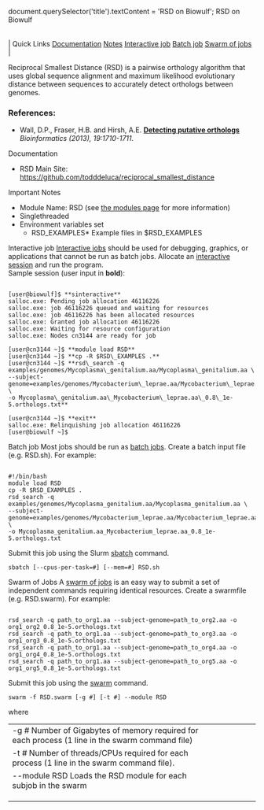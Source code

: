 

document.querySelector('title').textContent = 'RSD on Biowulf';
RSD on Biowulf


|  |
| --- |
| 
Quick Links
[Documentation](#doc)
[Notes](#notes)
[Interactive job](#int) 
[Batch job](#sbatch) 
[Swarm of jobs](#swarm) 
 |



Reciprocal Smallest Distance (RSD) is a pairwise orthology algorithm that uses global sequence alignment and maximum likelihood evolutionary distance between sequences to accurately detect orthologs between genomes.



### References:


* Wall, D.P., Fraser, H.B. and Hirsh, A.E.
 **[Detecting putative orthologs](https://www.ncbi.nlm.nih.gov/pubmed/?term=15593400)**
*Bioinformatics (2013), 19:1710-1711.*


Documentation
* RSD Main Site: <https://github.com/todddeluca/reciprocal_smallest_distance>


Important Notes
* Module Name: RSD (see [the modules page](/apps/modules.html) for more information)
* Singlethreaded
* Environment variables set 
	+ RSD\_EXAMPLES* Example files in $RSD\_EXAMPLES



Interactive job
[Interactive jobs](/docs/userguide.html#int) should be used for debugging, graphics, or applications that cannot be run as batch jobs.
Allocate an [interactive session](/docs/userguide.html#int) and run the program.   
Sample session (user input in **bold**):



```

[user@biowulf]$ **sinteractive**
salloc.exe: Pending job allocation 46116226
salloc.exe: job 46116226 queued and waiting for resources
salloc.exe: job 46116226 has been allocated resources
salloc.exe: Granted job allocation 46116226
salloc.exe: Waiting for resource configuration
salloc.exe: Nodes cn3144 are ready for job

[user@cn3144 ~]$ **module load RSD**
[user@cn3144 ~]$ **cp -R $RSD\_EXAMPLES .**
[user@cn3144 ~]$ **rsd\_search -q examples/genomes/Mycoplasma\_genitalium.aa/Mycoplasma\_genitalium.aa \
--subject-genome=examples/genomes/Mycobacterium\_leprae.aa/Mycobacterium\_leprae.aa \
-o Mycoplasma\_genitalium.aa\_Mycobacterium\_leprae.aa\_0.8\_1e-5.orthologs.txt**

[user@cn3144 ~]$ **exit**
salloc.exe: Relinquishing job allocation 46116226
[user@biowulf ~]$

```


Batch job
Most jobs should be run as [batch jobs](/docs/userguide.html#submit).
Create a batch input file (e.g. RSD.sh). For example:



```

#!/bin/bash
module load RSD
cp -R $RSD_EXAMPLES .
rsd_search -q examples/genomes/Mycoplasma_genitalium.aa/Mycoplasma_genitalium.aa \
--subject-genome=examples/genomes/Mycobacterium_leprae.aa/Mycobacterium_leprae.aa \
-o Mycoplasma_genitalium.aa_Mycobacterium_leprae.aa_0.8_1e-5.orthologs.txt

```

Submit this job using the Slurm [sbatch](/docs/userguide.html) command.



```
sbatch [--cpus-per-task=#] [--mem=#] RSD.sh
```

Swarm of Jobs 
A [swarm of jobs](/apps/swarm.html) is an easy way to submit a set of independent commands requiring identical resources.
Create a swarmfile (e.g. RSD.swarm). For example:



```

rsd_search -q path_to_org1.aa --subject-genome=path_to_org2.aa -o org1_org2_0.8_1e-5.orthologs.txt
rsd_search -q path_to_org1.aa --subject-genome=path_to_org3.aa -o org1_org3_0.8_1e-5.orthologs.txt
rsd_search -q path_to_org1.aa --subject-genome=path_to_org4.aa -o org1_org4_0.8_1e-5.orthologs.txt
rsd_search -q path_to_org1.aa --subject-genome=path_to_org5.aa -o org1_org5_0.8_1e-5.orthologs.txt

```

Submit this job using the [swarm](/apps/swarm.html) command.



```
swarm -f RSD.swarm [-g #] [-t #] --module RSD
```

where


|  |  |  |  |  |  |
| --- | --- | --- | --- | --- | --- |
| -g *#*  Number of Gigabytes of memory required for each process (1 line in the swarm command file)
 | -t *#* Number of threads/CPUs required for each process (1 line in the swarm command file).
 | --module RSD Loads the RSD module for each subjob in the swarm 
 | |
 | |
 | |








